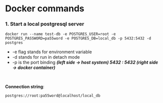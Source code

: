 # Docker commands

### 1. Start a local postgresql server

```
docker run --name test-db -e POSTGRES_USER=root -e POSTGRES_PASSWORD=pa55word -e POSTGRES_DB=local_db -p 5432:5432 -d postgres
```

- -e flag stands for environment variable
- -d stands for run in detach mode
- -p is the port binding _**(left side -> host system) 5432 : 5432 (right side -> docker container)**_

<br>

**Connection string**:

```
postgres://root:pa55word@localhost/local_db
```
